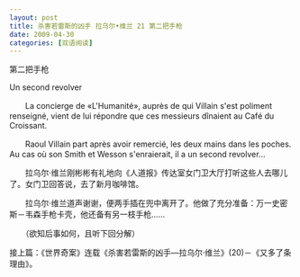 ```yaml
---
layout: post
title: 杀害若雷斯的凶手 拉乌尔•维兰 21 第二把手枪
date: 2009-04-30
categories: [双语阅读]  
---
```


第二把手枪

Un second revolver

　　La concierge de «L'Humanité», auprès de qui Villain s'est poliment renseigné, vient de lui répondre que ces messieurs dînaient au Café du Croissant.

　　Raoul Villain part après avoir remercié, les deux mains dans les poches. Au cas où son Smith et Wesson s'enraierait, il a un second revolver...



　　拉乌尔·维兰刚彬彬有礼地向《人道报》传达室女门卫大厅打听这些人去哪儿了。女门卫回答说，去了新月咖啡馆。

　　拉乌尔·维兰道声谢谢，便两手插在兜中离开了。他做了充分准备：万一史密斯－韦森手枪卡壳，他还备有另一枝手枪……



　　（欲知后事如何，且听下回分解）

接上篇：《世界奇案》连载《杀害若雷斯的凶手—拉乌尔·维兰》(20)－《又多了条理由》。
